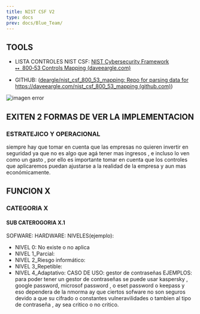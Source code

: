 ```yaml
---
title: NIST CSF V2
type: docs
prev: docs/Blue_Team/
---
```


## TOOLS

- LISTA  CONTROLES NIST CSF:
[NIST Cybersecurity Framework ⭤  800‑53 Controls Mapping (daveeargle.com)](https://daveeargle.com/nist_csf_800_53_mapping/)

- GITHUB: ([deargle/nist_csf_800_53_mapping: Repo for parsing data for https://daveeargle.com/nist_csf_800_53_mapping (github.com)](https://github.com/deargle/nist_csf_800_53_mapping))

![imagen error](/images/blue_team/iso_nist_pci/thumbnail.png)

## EXITEN 2 FORMAS DE VER LA IMPLEMENTACION

### ESTRATEJICO Y OPERACIONAL

siempre hay que tomar en cuenta que las empresas no quieren invertir en seguridad ya que no es algo que agá tener mas ingresos , e incluso lo ven como un gasto , por ello es importante tomar en cuenta que los controles que aplicaremos puedan ajustarse a la realidad de la empresa y aun mas económicamente.

## FUNCION X

### CATEGORIA X

#### SUB CATEROGORIA X.1

SOFWARE:
HARDWARE:
NIVELES(ejemplo):

- NIVEL 0: No existe o no aplica
- NIVEL 1_Parcial:
- NIVEL 2_Riesgo informático:
- NIVEL 3_Repetible:
- NIVEL 4_Adaptativo:
CASO DE USO: gestor de contraseñas
EJEMPLOS: para poder tener un gestor de contraseñas se puede usar kaspersky , google password, microsof password , o eset password o keepass  y eso dependera de la nmorma ay que ciertos sofware no son seguros devido a que su cifrado o constantes vulneravilidades o tambien al tipo de contraseña , ay sea critico o no critico.
